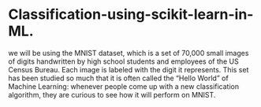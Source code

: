 # Classification-using-scikit-learn-in-ML.
we will be using the MNIST dataset, which is a set of 70,000 small images of digits handwritten by high school students and employees of the US Census Bureau. Each image is labeled with the digit it represents. This set has been studied so much that it is often called the “Hello World” of Machine Learning: whenever people come up with a new classification algorithm, they are curious to see how it will perform on MNIST.
